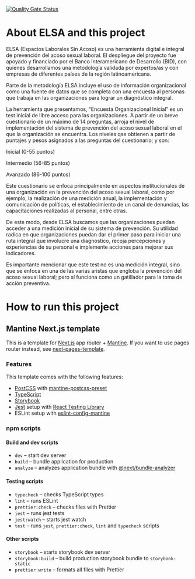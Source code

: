 [![Quality Gate Status](https://sonarcloud.io/api/project_badges/measure?project=EL-BID_genderlab&metric=alert_status)](https://sonarcloud.io/summary/new_code?id=EL-BID_genderlab)

# **About ELSA and this project**

ELSA (Espacios Laborales Sin Acoso) es una herramienta digital e integral de prevención del acoso sexual laboral. El despliegue del proyecto fue apoyado y financiado por el Banco Interamericano de Desarrollo (BID), con quienes desarrollamos una metodología validada por expertos/as y con empresas de diferentes países de la región latinoamericana.

Parte de la metodología ELSA incluye el uso de información organizacional como una fuente de datos que se completa con una encuesta al personas que trabaja en las organizaciones para lograr un diagnóstico integral. 

La herramienta que presentamos, “Encuesta Organizacional Inicial” es un test inicial de libre acceso para las organizaciones. A partir de un breve cuestionario de un máximo de 14 preguntas, arroja el nivel de implementación del sistema de prevención del acoso sexual laboral en el que la organización se encuentra. Los niveles qse obtienen a partir de puntajes y pesos asignados a las preguntas del cuestionario; y son:

  Inicial (0-55 puntos)
  
  Intermedio (56-85 puntos)
  
  Avanzado (86-100 puntos)

Este cuestionario se enfoca principalmente en aspectos institucionales de una organización en la prevención del acoso sexual laboral, como por ejemplo, la realización de una medición anual, la implementación y comunicación de políticas, el establecimiento de un canal de denuncias, las capacitaciones realizadas al personal, entre otras.

De este modo, desde ELSA buscamos que las organizaciones puedan acceder a una medición inicial de su sistema de prevención.  Su utilidad radica en que organizaciones puedan dar el primer paso para iniciar una ruta integral que involucre una diagnóstico, recoja percepciones y experiencias de su personal e implemente acciones para mejorar sus indicadores.

Es importante mencionar que este test no es una medición integral, sino que se enfoca en una de las varias aristas que engloba la prevención del acoso sexual laboral; pero sí funciona como un gatillador para la toma de acción preventiva.


# **How to run this project**

## Mantine Next.js template

This is a template for [Next.js](https://nextjs.org/) app router + [Mantine](https://mantine.dev/).
If you want to use pages router instead, see [next-pages-template](https://github.com/mantinedev/next-pages-template).

### Features

This template comes with the following features:

- [PostCSS](https://postcss.org/) with [mantine-postcss-preset](https://mantine.dev/styles/postcss-preset)
- [TypeScript](https://www.typescriptlang.org/)
- [Storybook](https://storybook.js.org/)
- [Jest](https://jestjs.io/) setup with [React Testing Library](https://testing-library.com/docs/react-testing-library/intro)
- ESLint setup with [eslint-config-mantine](https://github.com/mantinedev/eslint-config-mantine)

### npm scripts

#### Build and dev scripts

- `dev` – start dev server
- `build` – bundle application for production
- `analyze` – analyzes application bundle with [@next/bundle-analyzer](https://www.npmjs.com/package/@next/bundle-analyzer)

#### Testing scripts

- `typecheck` – checks TypeScript types
- `lint` – runs ESLint
- `prettier:check` – checks files with Prettier
- `jest` – runs jest tests
- `jest:watch` – starts jest watch
- `test` – runs `jest`, `prettier:check`, `lint` and `typecheck` scripts

#### Other scripts

- `storybook` – starts storybook dev server
- `storybook:build` – build production storybook bundle to `storybook-static`
- `prettier:write` – formats all files with Prettier
